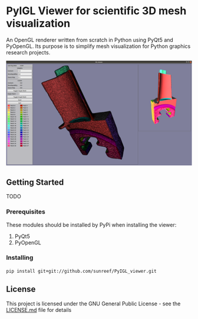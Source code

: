 # PyIGL Viewer for scientific 3D mesh visualization

An OpenGL renderer written from scratch in Python using PyQt5 and PyOpenGL.
Its purpose is to simplify mesh visualization for Python graphics research projects.

![Viewer screenshot](images/viewer_screenshot.png)

## Getting Started

TODO

### Prerequisites

These modules should be installed by PyPi when installing the viewer:
1. PyQt5
2. PyOpenGL

### Installing

`pip install git+git://github.com/sunreef/PyIGL_viewer.git`

## License

This project is licensed under the GNU General Public License - see the [LICENSE.md](LICENSE.md) file for details

